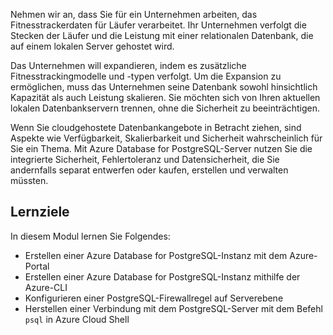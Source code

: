 Nehmen wir an, dass Sie für ein Unternehmen arbeiten, das Fitnesstrackerdaten für Läufer verarbeitet. Ihr Unternehmen verfolgt die Stecken der Läufer und die Leistung mit einer relationalen Datenbank, die auf einem lokalen Server gehostet wird.

Das Unternehmen will expandieren, indem es zusätzliche Fitnesstrackingmodelle und -typen verfolgt. Um die Expansion zu ermöglichen, muss das Unternehmen seine Datenbank sowohl hinsichtlich Kapazität als auch Leistung skalieren. Sie möchten sich von Ihren aktuellen lokalen Datenbankservern trennen, ohne die Sicherheit zu beeinträchtigen.

Wenn Sie cloudgehostete Datenbankangebote in Betracht ziehen, sind Aspekte wie Verfügbarkeit, Skalierbarkeit und Sicherheit wahrscheinlich für Sie ein Thema. Mit Azure Database for PostgreSQL-Server nutzen Sie die integrierte Sicherheit, Fehlertoleranz und Datensicherheit, die Sie andernfalls separat entwerfen oder kaufen, erstellen und verwalten müssten.

## <a name="learning-objectives"></a>Lernziele

In diesem Modul lernen Sie Folgendes:

- Erstellen einer Azure Database for PostgreSQL-Instanz mit dem Azure-Portal
- Erstellen einer Azure Database for PostgreSQL-Instanz mithilfe der Azure-CLI
- Konfigurieren einer PostgreSQL-Firewallregel auf Serverebene
- Herstellen einer Verbindung mit dem PostgreSQL-Server mit dem Befehl `psql` in Azure Cloud Shell
